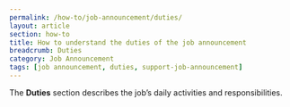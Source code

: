 ```yaml
---
permalink: /how-to/job-announcement/duties/
layout: article
section: how-to
title: How to understand the duties of the job announcement
breadcrumb: Duties
category: Job Announcement
tags: [job announcement, duties, support-job-announcement]
---
```


The **Duties** section describes the job’s daily activities and responsibilities.

